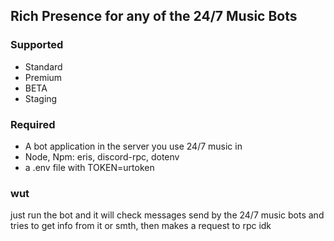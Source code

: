 ## Rich Presence for any of the 24/7 Music Bots

### Supported

- Standard
- Premium
- BETA
- Staging

### Required

- A bot application in the server you use 24/7 music in
- Node, Npm: eris, discord-rpc, dotenv
- a .env file with TOKEN=urtoken

### wut
just run the bot and it will check messages send by the 24/7 music bots and tries to get info from it or smth,
then makes a request to rpc idk
